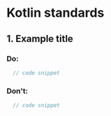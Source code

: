 # Kotlin standards

## 1. Example title

### Do:
```kotlin
  // code snippet
```

### Don't:
```kotlin
  // code snippet
```
